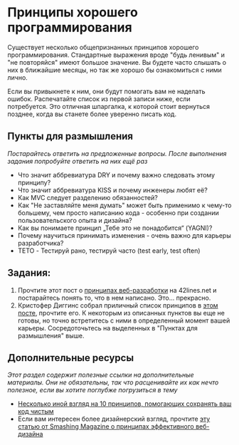 # Принципы хорошего программирования
<!-- *Estimated Time: 1 hr* -->

Существует несколько общепризнанных принципов хорошего программирования. Стандартные выражения вроде "будь ленивым" и "не повторяйся" имеют большое значение. Вы будете часто слышать о них в ближайшие месяцы, но так же хорошо бы ознакомиться с ними лично.

Если вы привыкнете к ним, они будут помогать вам не наделать ошибок. Распечатайте список из первой записи ниже, если потребуется. Это отличная шпаргалка, к которой стоит вернуться позднее, когда вы станете более уверенно писать код.


## Пункты для размышления

*Постарайтесь ответить на предложенные вопросы. После выполнения задания попробуйте ответить на них ещё раз*

* Что значит аббревиатура DRY и почему важно следовать этому принципу?
* Что значит аббревиатура KISS и почему инженеры любят её?
* Как MVC следует разделению обязанностей?
* Как "Не заставляйте меня думать" может быть применимо к чему-то большему, чем просто написанию кода - особенно при создании пользовательского опыта и дизайна?
* Как вы понимаете принцип „Тебе это не понадобится“ (YAGNI)?
* Почему научиться принимать изменения - очень важно для карьеры разработчика?
* TETO - Тестируй рано, тестируй часто (test early, test often)

## Задания:
1. Прочтите этот пост о [принципах веб-разработки](https://www.42lines.net/2011/10/13/some-principles-of-web-development/) на 42lines.net и постарайтесь понять то, что в нем написано. Это... прекрасно.
1. Кристофер Диггинс собрал приличный список принципов в [этом посте](http://www.artima.com/weblogs/viewpost.jsp?thread=331531), прочтите его. К некоторым из описанных пунктов вы еще не готовы, но точно встретитесь с ними в определенный момент вашей карьеры. Сосредоточьтесь на выделенных в "Пунктах для размышления" выше.

## Дополнительные ресурсы

*Этот раздел содержит полезные ссылки на дополнительные материалы. Они не обязательны, так что расценивайте их как нечто полезное, если вы хотите поглубже погрузиться в тему*
* [Несколько иной взгляд на 10 принципов, помогающих сохранять ваш код чистым](http://www.onextrapixel.com/2011/01/20/10-principles-for-keeping-your-programming-code-clean/)
* Если вам интересен более дизайнерский взгляд, прочтите [эту статью от Smashing Magazine о принципах эффективного веб-дизайна](http://uxdesign.smashingmagazine.com/2008/01/31/10-principles-of-effective-web-design/)
